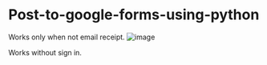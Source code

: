 # Post-to-google-forms-using-python

Works only when not email receipt.
![image](https://user-images.githubusercontent.com/29039153/192294487-39c479f6-bf4a-498c-9b5c-a00e92e469b5.png)


Works without sign in.

